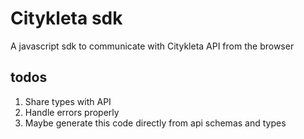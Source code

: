# Citykleta sdk

A javascript sdk to communicate with Citykleta API from the browser

## todos

1. Share types with API
3. Handle errors properly
4. Maybe generate this code directly from api schemas and types  
